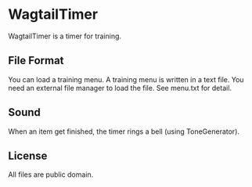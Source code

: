 WagtailTimer
============

WagtailTimer is a timer for training.


File Format
-----------

You can load a training menu. A training menu is written in a text file. You need an external file manager to load the file. See menu.txt for detail.


Sound
-----

When an item get finished, the timer rings a bell (using ToneGenerator).


License
-------

All files are public domain.
